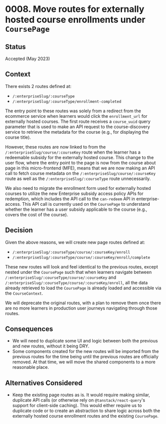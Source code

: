 # 0008. Move routes for externally hosted course enrollments under `CoursePage`

## Status

Accepted (May 2023)

## Context

There exists 2 routes defined at:
* `/:enterpriseSlug/:courseType`
* `/:enterpriseSlug/:courseType/enrollment-completed`

The entry point to these routes was solely from a redirect from the ecommerce service when learners would click the `enrollment_url` for externally hosted courses. The first route receives a `course_uuid` query parameter that is used to make an API request to the course-discovery service to retrieve the metadata for the course (e.g., for displaying the course title).

However, these routes are now linked to from the `/:enterpriseSlug/course/:courseKey` route when the learner has a redeemable subsidy for the externally hosted course. This change to the user flow, where the entry point to the page is now from the course about page in this micro-frontend (MFE), means that we are now making an API call to fetch course metadata on the `/:enterpriseSlug/course/:courseKey` route as well as the `/:enterpriseSlug/:courseType` route unnecessarily.

We also need to migrate the enrollment form used for externally hosted courses to utilize the new Enterprise subsidy access policy APIs for redemption, which includes the API call to the `can-redeem` API in enterprise-access. This API call is currently used on the `CoursePage` to understand whether the learner has a user subsidy applicable to the course (e.g., covers the cost of the course).

## Decision

Given the above reasons, we will create new page routes defined at:
* `/:enterpriseSlug/:courseType/course/:courseKey/enroll`
* `/:enterpriseSlug/:courseType/course/:courseKey/enroll/complete`

These new routes will look and feel identical to the previous routes, except nested under the `CoursePage` such that when learners navigate between `/:enterpriseSlug/:courseType/course/:courseKey` and `/:enterpriseSlug/:courseType/course/:courseKey/enroll`, all the data already retrieved to load the `CoursePage` is already loaded and accessible via the `CourseContext`.

We will deprecate the original routes, with a plan to remove them once there are no more learners in production user journeys navigating through those routes.

## Consequences

* We will need to duplicate some UI and logic between both the previous and new routes, without it being DRY.
* Some components created for the new routes will be imported from the previous routes for the time being until the previous routes are officially removed. At that time, we will move the shared components to a more reasonable place.

## Alternatives Considered

* Keep the existing page routes as is. It would require making similar, duplicate API calls (or otherwise rely on `@tanstack/react-query`'s support for client-side caching). This would either require us to duplicate code or to create an abstraction to share logic across both the externally hosted course enrollment routes and the existing `CoursePage`.

